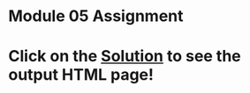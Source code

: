 

# Module 05 Assignment

# Click on the [Solution](https://blrajkumar.github.io/Coursera_HTML_CSS_JS/mod5_solution/index.html) to see the output HTML page!
